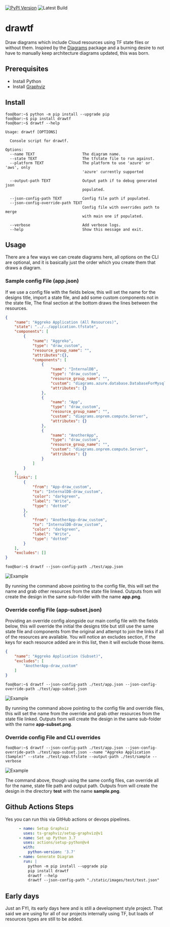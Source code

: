 [![PyPI Version](https://img.shields.io/pypi/v/drawtf.svg)](https://pypi.python.org/project/drawtf) ![Latest Build](https://github.com/aggreko/drawtf/actions/workflows/main.yml/badge.svg)

# drawtf
Draw diagrams which include Cloud resources using TF state files or without them. Inspired by the [Diagrams](https://github.com/mingrammer/diagrams) package and a burning desire to not have to manually keep architecture diagrams updated, this was born.

## Prerequisites
* Install Python
* Install [Graphviz](https://graphviz.org/)
  
## Install
```console
foo@bar:~$ python -m pip install --upgrade pip
foo@bar:~$ pip install drawtf
foo@bar:~$ drawtf --help

Usage: drawtf [OPTIONS]

  Console script for drawtf.

Options:
  --name TEXT                     The diagram name.
  --state TEXT                    The tfstate file to run against.
  --platform TEXT                 The platform to use 'azure' or 'aws', only
                                  'azure' currently supported

  --output-path TEXT              Output path if to debug generated json    
                                  populated.

  --json-config-path TEXT         Config file path if populated.
  --json-config-override-path TEXT
                                  Config file with overrides path to merge  
                                  with main one if populated.

  --verbose                       Add verbose logs.
  --help                          Show this message and exit.
```

## Usage
There are a few ways we can create diagrams here, all options on the CLI are optional, and it is basically just the order which you create them that draws a diagram.

### Sample config File (app.json)
If we use a config file with the fields below, this will set the name for the designs title, import a state file, and add some custom components not in the state file, The final section at the bottom draws the lines between the resources.

```json 
{
    "name": "Aggreko Application (All Resources)",
    "state": "../../application.tfstate",
    "components": [
        {
            "name": "Aggreko",
            "type": "draw_custom",
            "resource_group_name": "",
            "attributes":{},
            "components": [
                {
                    "name": "InternalDB",
                    "type": "draw_custom",
                    "resource_group_name": "",
                    "custom": "diagrams.azure.database.DatabaseForMysqlServers",
                    "attributes": {}
                },
                {
                    "name": "App",
                    "type": "draw_custom",
                    "resource_group_name": "",
                    "custom": "diagrams.onprem.compute.Server",
                    "attributes": {}
                },
                {
                    "name": "AnotherApp",
                    "type": "draw_custom",
                    "resource_group_name": "",
                    "custom": "diagrams.onprem.compute.Server",
                    "attributes": {}
                }
            ]
        }
    ],
	"links": [
        {
            "from": "App-draw_custom",
            "to": "InternalDB-draw_custom",
            "color": "darkgreen",
            "label": "Write",
            "type": "dotted"
        },
        {
            "from": "AnotherApp-draw_custom",
            "to": "InternalDB-draw_custom",
            "color": "darkgreen",
            "label": "Write",
            "type": "dotted"
        }
    ],
    "excludes": []
}                                            
```

```console 
foo@bar:~$ drawtf --json-config-path ./test/app.json    
``` 
![Example](test\app.png)

By running the command above pointing to the config file, this will set the name and grab other resources from the state file linked. Outputs from will create the design in the same sub-folder with the name **app.png**.

### Override config File (app-subset.json)

Providing an override config alongside our main config file with the fields below, this will override the initial the designs title but still use the same state file and components from the original and attempt to join the links if all of the resources are available. You will notice an excludes section, if the keys for each resource added are in this list, then it will exclude those items.

```json
{
    "name": "Aggreko Application (Subset)",
    "excludes": [ 
        "AnotherApp-draw_custom"
    ]
}  
```

```console 
foo@bar:~$ drawtf --json-config-path ./test/app.json --json-config-override-path ./test/app-subset.json
```
![Example](test\app-subset.png)

By running the command above pointing to the config file and override files, this will set the name from the override and grab other resources from the state file linked. Outputs from will create the design in the same sub-folder with the name **app-subset.png**.

### Override config File and CLI overrides

```console 
foo@bar:~$ drawtf --json-config-path ./test/app.json --json-config-override-path ./test/app-subset.json --name "Aggreko Application (Sample)" --state ./test/app.tfstate --output-path ./test/sample --verbose                                                                           
```
![Example](test\sample.png)

The command above, though using the same config files, can override all for the name, state file path and output path. Outputs from will create the design in the directory **test** with the name **sample.png**.

## Github Actions Steps

Yes you can run this via GitHub actions or devops pipelines.

```yaml
      - name: Setup Graphviz
        uses: ts-graphviz/setup-graphviz@v1
      - name: Set up Python 3.7
        uses: actions/setup-python@v4
        with:
          python-version: '3.7'
      - name: Generate Diagram
        run: |
          python -m pip install --upgrade pip
          pip install drawtf
          drawtf --help
          drawtf --json-config-path "./static/images/test/test.json"
```

## Early days

Just an FYI, its early days here and is still a development style project. That said we are using for all of our projects internally using TF, but loads of resources types are still to be added.
